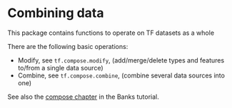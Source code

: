 # Combining data

This package contains functions to operate on TF datasets as a whole

There are the following basic operations:

* Modify, see `tf.compose.modify`,
  (add/merge/delete types and features to/from a single data source)
* Combine, see `tf.compose.combine`, (combine several data sources into one)

See also the
[compose chapter](https://nbviewer.jupyter.org/github/annotation/tutorials/blob/master/banks/compose.ipynb)
in the Banks tutorial.
